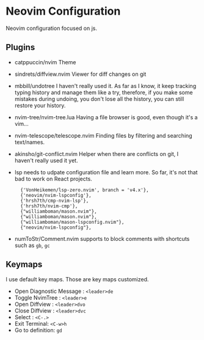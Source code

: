 # Neovim Configuration

Neovim configuration focused on js.

## Plugins

- catppuccin/nvim
  Theme

- sindrets/diffview.nvim
  Viewer for diff changes on git

- mbbill/undotree
  I haven't really used it. As far as I know, it keep tracking typing history and manage them like a try, therefore, if you make some mistakes during undoing, you don't lose all the history, you can still restore your history.

- nvim-tree/nvim-tree.lua
  Having a file browser is good, even though it's a vim...

- nvim-telescope/telescope.nvim
  Finding files by filtering and searching text/names.

- akinsho/git-conflict.nvim
  Helper when there are conflicts on git, I haven't really used it yet. 

- lsp
  needs to udpate configuration file and learn more. So far, it's not that bad to work on React projects.

  ```
	{'VonHeikemen/lsp-zero.nvim', branch = 'v4.x'},
	{'neovim/nvim-lspconfig'},
	{'hrsh7th/cmp-nvim-lsp'},
	{'hrsh7th/nvim-cmp'},
	{"williamboman/mason.nvim"},
	{"williamboman/mason.nvim"},
	{"williamboman/mason-lspconfig.nvim"},
	{"neovim/nvim-lspconfig"},
  ```

- numToStr/Comment.nvim
  supports to block comments with shortcuts such as `gb`, `gc`

## Keymaps

I use default key maps. Those are key maps customized.

- Open Diagnostic Message : `<leader>de`
- Toggle NvimTree : `<leader>e`
- Open Diffview : `<leader>dvo`
- Close Diffview : `<leader>dvc`
- Select : `<C-.>`
- Exit Terminal: `<C-w>h`
- Go to definition: `gd`
